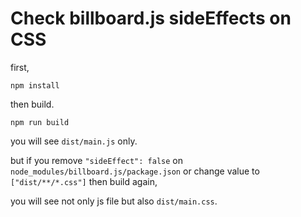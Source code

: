 # Check billboard.js sideEffects on CSS

first,
```
npm install
``` 

then build.
 
```
npm run build
```

you will see `dist/main.js` only.

but if you remove `"sideEffect": false` on `node_modules/billboard.js/package.json`
or change value to `["dist/**/*.css"]` then build again,

you will see not only js file but also `dist/main.css`.
